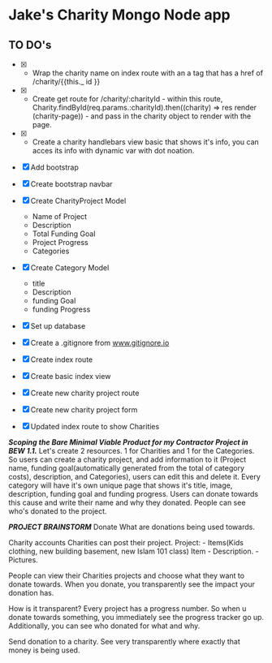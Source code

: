 # Jake's Charity  Mongo Node app

## TO DO's


- [X] - Wrap the charity name on index route with an a tag that has a href of /charity/{{this._ id }}
- [X] - Create get route for /charity/:charityId
        - within this route, Charity.findById(req.params.:charityId).then((charity) => res render (charity-page)) - and pass in the charity object to render with the page.
- [X] - Create a charity handlebars view basic that shows it's info, you can acces its info with dynamic var with dot noation.

- [X] Add bootstrap
- [X] Create bootstrap navbar
- [X] Create CharityProject Model
    - Name of Project
    - Description
    - Total Funding Goal
    - Project Progress
    - Categories
- [X] Create Category Model
    - title
    - Description
    - funding Goal
    - funding Progress
- [X] Set up database
- [X] Create a .gitignore from www.gitignore.io
- [X] Create index route
- [X] Create basic index view
- [X] Create new charity project route
- [X] Create new charity project form
- [X] Updated index route to show Charities



*********Scoping the Bare Minimal Viable Product for my Contractor Project in BEW 1.1.*********
Let's create 2 resources. 1 for Charities and 1 for the Categories.
So users can create a charity project, and add information to it (Project name, funding goal(automatically generated from the total of category costs), description, and Categories), users can edit this and delete it.
Every category will have it's own unique page that shows it's title, image, description, funding goal and funding progress. Users can donate towards this cause and write their name and why they donated. People can see who's donated to the project.


*********PROJECT BRAINSTORM*********
Donate
What are donations being used towards.

Charity accounts
Charities can post their project.
  Project:
    - Items(Kids clothing, new building basement, new Islam 101 class)
      Item
        - Description.
        - Pictures.

People can view their Charities projects and choose what they want to donate towards.
When you donate, you transparently see the impact your donation has.

How is it transparent? Every project has a progress number. So when u donate towards something, you immediately see the progress tracker go up. Additionally, you can see who donated for what and why.

Send donation to a charity.
See very transparently where exactly that money is being used.
